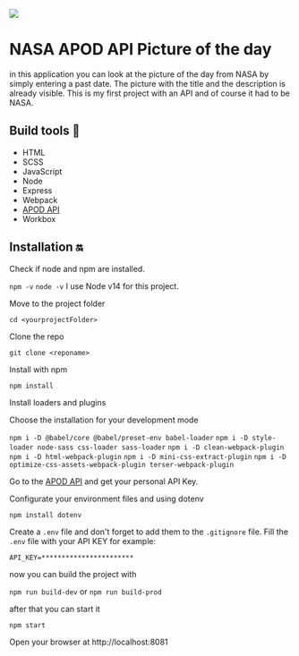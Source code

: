 ![](https://www.nasa.gov/sites/default/files/thumbnails/image/nasa-logo-web-rgb.png=100x)

# NASA APOD API Picture of the day

in this application you can look at the picture of the day from NASA by simply entering a past date. The picture with the title and the description is already visible. This is my first project with an API and of course it had to be NASA.

## Build tools :hammer:

- HTML
- SCSS
- JavaScript
- Node
- Express
- Webpack
- [APOD API](https://github.com/nasa/apod-api)
- Workbox

## Installation :on:

Check if node and npm are installed.

`npm -v`
`node -v`
I use Node v14 for this project.

Move to the project folder

`cd <yourprojectFolder>`

Clone the repo

`git clone <reponame>`

Install with npm

`npm install`

Install loaders and plugins

Choose the installation for your development mode

`npm i -D @babel/core @babel/preset-env babel-loader`
`npm i -D style-loader node-sass css-loader sass-loader`
`npm i -D clean-webpack-plugin`
`npm i -D html-webpack-plugin`
`npm i -D mini-css-extract-plugin`
`npm i -D optimize-css-assets-webpack-plugin terser-webpack-plugin`

Go to the [APOD API](https://api.nasa.gov/) and get your personal API Key.

Configurate your environment files and using dotenv

`npm install dotenv`

Create a `.env` file and don't forget to add them to the `.gitignore` file.
Fill the `.env` file with your API KEY for example:

`API_KEY=***********************`

now you can build the project with

`npm run build-dev` or `npm run build-prod`

after that you can start it

`npm start`

Open your browser at http://localhost:8081

